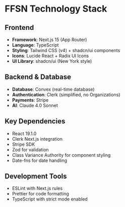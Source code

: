 # FFSN Technology Stack

## Frontend
- **Framework**: Next.js 15 (App Router)
- **Language**: TypeScript 
- **Styling**: Tailwind CSS (v4) + shadcn/ui components
- **Icons**: Lucide React + Radix UI Icons
- **UI Library**: shadcn/ui (New York style)

## Backend & Database
- **Database**: Convex (real-time database)
- **Authentication**: Clerk (simplified, no Organizations)
- **Payments**: Stripe
- **AI**: Claude 4.0 Sonnet

## Key Dependencies
- React 19.1.0
- Clerk Next.js integration
- Stripe SDK
- Zod for validation
- Class Variance Authority for component styling
- Date-fns for date handling

## Development Tools
- ESLint with Next.js rules
- Prettier for code formatting
- TypeScript with strict mode enabled